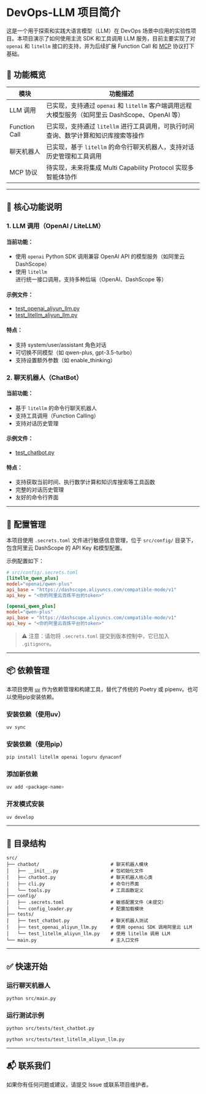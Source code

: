 # DevOps-LLM 项目简介

这是一个用于探索和实践大语言模型（LLM）在 DevOps 场景中应用的实验性项目。本项目演示了如何使用主流 SDK 和工具调用 LLM 服务，目前主要实现了对 `openai` 和 `litellm` 接口的支持，并为后续扩展 Function Call 和 [MCP](https://github.com/autogpt-archive/multi-agent-protocol) 协议打下基础。

## 📌 功能概览

| 模块 | 功能描述 |
|------|----------|
| LLM 调用 | 已实现，支持通过 `openai` 和 `litellm` 客户端调用远程大模型服务（如阿里云 DashScope、OpenAI 等） |
| Function Call | 已实现，支持通过 `litellm` 进行工具调用，可执行时间查询、数学计算和知识库搜索等操作 |
| 聊天机器人 | 已实现，基于 `litellm` 的命令行聊天机器人，支持对话历史管理和工具调用 |
| MCP 协议 | 待实现，未来将集成 Multi Capability Protocol 实现多智能体协作 |

---

## 🧩 核心功能说明

### 1. LLM 调用（OpenAI / LiteLLM）

#### 当前功能：
- 使用 `openai` Python SDK 调用兼容 OpenAI API 的模型服务（如阿里云 DashScope）
- 使用 `litellm` 进行统一接口调用，支持多种后端（OpenAI、DashScope 等）

#### 示例文件：
- [test_openai_aliyun_llm.py](tests/test_openai_aliyun_llm.py)
- [test_litellm_aliyun_llm.py](tests/test_litellm_aliyun_llm.py)

#### 特点：
- 支持 system/user/assistant 角色对话
- 可切换不同模型（如 qwen-plus, gpt-3.5-turbo）
- 支持设置额外参数（如 enable_thinking）

### 2. 聊天机器人（ChatBot）

#### 当前功能：
- 基于 `litellm` 的命令行聊天机器人
- 支持工具调用（Function Calling）
- 支持对话历史管理

#### 示例文件：
- [test_chatbot.py](tests/test_chatbot.py)

#### 特点：
- 支持获取当前时间、执行数学计算和知识库搜索等工具函数
- 完整的对话历史管理
- 友好的命令行界面

---

## 🔐 配置管理

本项目使用 `.secrets.toml` 文件进行敏感信息管理，位于 `src/config/` 目录下，包含阿里云 DashScope 的 API Key 和模型配置。

示例配置如下：
```toml
# src/config/.secrets.toml
[litellm_qwen_plus]
model="openai/qwen-plus"
api_base = "https://dashscope.aliyuncs.com/compatible-mode/v1"
api_key = "<你的阿里云百炼平台的token>"

[openai_qwen_plus]
model="qwen-plus"
api_base = "https://dashscope.aliyuncs.com/compatible-mode/v1"
api_key = "<你的阿里云百炼平台的token>"
```

> ⚠️ 注意：请勿将 `.secrets.toml` 提交到版本控制中，它已加入 `.gitignore`。

---

## 📦 依赖管理

本项目使用 [`uv`](https://docs.astral.sh/uv/) 作为依赖管理和构建工具，替代了传统的 Poetry 或 pipenv。也可以使用pip安装依赖。

### 安装依赖（使用uv）

```bash
uv sync
```

### 安装依赖（使用pip）

```bash
pip install litellm openai loguru dynaconf
```

### 添加新依赖

```bash
uv add <package-name>
```

### 开发模式安装

```bash
uv develop
```

---

## 📁 目录结构

```
src/
├── chatbot/                          # 聊天机器人模块
│   ├── __init__.py                   # 包初始化文件
│   ├── chatbot.py                    # 聊天机器人核心类
│   ├── cli.py                        # 命令行界面
│   └── tools.py                      # 工具函数定义
├── config/
│   ├── .secrets.toml                 # 敏感配置文件（未提交）
│   └── config_loader.py              # 配置加载模块
├── tests/
│   ├── test_chatbot.py               # 聊天机器人测试
│   ├── test_openai_aliyun_llm.py     # 使用 openai SDK 调用阿里云 LLM
│   └── test_litellm_aliyun_llm.py    # 使用 litellm 调用 LLM
└── main.py                           # 主入口文件
```

---

## ✅ 快速开始

### 运行聊天机器人

```bash
python src/main.py
```

### 运行测试示例

```bash
python src/tests/test_chatbot.py
```

```bash
python src/tests/test_litellm_aliyun_llm.py
```

---

## 📬 联系我们

如果你有任何问题或建议，请提交 Issue 或联系项目维护者。
